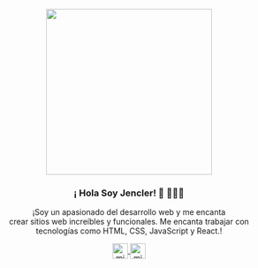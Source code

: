 <p align="center" width="300">
   <img align="center" width="300" src="https://lh3.googleusercontent.com/Les91X6WNfoYaIywU9pi17cVXxyT__Th9ED2jQLT4DbvfX8t1MOmPpTm0TR5-RASyf6ChoSkl4eFOTJ8DlPwE2DE1AB1FjqL-RJFsWbXDUxkbZygYY7kz7fBTZHHOho5oJT2R1tXJdq2Bx6-H1NyiykAMAqThmF9ImVCtWRVC6J0qfu1VQd3hVCLCteyEs7ZIOBcAfk7-5xxkQqO4AupPgocsBquPR2gF08-jGgbCXZEHtCXq7vvrGNUH2ngIbPaD5dbKhZU6shgw8dwUe6gQrukdhdOIR_Yi_wLWGw-LUgglX6zcSxNHvZn8vIB5NVnyOXB1h4ju1Rl1G1vob48S1y_NHTMLwigDCujxahdhR8giB9ET8N-8fbeJEt88BaOTrmm3OSCIcKH0pnXdB0nDErc1LgK6LaX-Rt5TZjVZs5NeA7sSaRTJIo5LrUZ4tfGRjST36KMLJzv2PkGrrGB7y4FFLkY2YVQ7CGrRdMkKfcXHebOWWVJunJvYIr1nyapckGE3c11Ved3ag24m0vlfKksllV5rf2pAqe5eRxKIkfx2t6vvxKwcnLw0hk3W4xB_x5RfRarvr3zxVuDk74Zp_oN3c37PBZ6VVu5KrDsfRX8BDxFcBAnIRTR04vovHAJ0-3CbcGjLB_qEFYITa95Z_X0dZYFwU5D_5A--K4Iq69fBN2M_-3L2OPKiqDmZ0cb1N-Xn2NFCk0nxbdvMMzMY8u0MyDZEi1Q2SwHmZA74D4lKT86kPAd3zLLCLFlmnAK6fbZjkQNG0JDkZmEvtvIPhy5hOcfJZmuEiBW9eGnjFwmWfWHeDSg9nUXEhbRiF329c9lX3Izb--23Vzz9pEQ_YBPqn257ke0ww5lqStIVMh_ToYrOVBE4vMovL2bMUHTYnnKWPIKF3QYcwSOJM8252osnXVfkT09rrOAhePXoTMxMUUE9MjSF9m5sPGdxJJemO6IBhWyHSbp_H4ddsOyzDpZn5O5OCLRyy3KjSTZ6lDQrYffR7tXynQ=s328-no?authuser=0" />
   <h3 align="center">¡ Hola Soy Jencler! 👋  👨🏻‍💻</h3>
</p>

<p align="center">¡Soy un apasionado del desarrollo web y me encanta <br > crear sitios web increíbles y funcionales. Me encanta trabajar con <br > tecnologías como HTML, CSS, JavaScript y React.!</p>
<p align="center">
  <a href="https://instagram.com/jencler" target="_blank">
    <img align="center" src="https://cdn.jsdelivr.net/npm/simple-icons@3.0.1/icons/instagram.svg" alt="midu.dev" height="28px" width="28px" />
  </a>
  <a href="https://twitter.com/jenclerhv" target="_blank">
    <img align="center" src="https://cdn.jsdelivr.net/npm/simple-icons@3.0.1/icons/twitter.svg" alt="midudev" height="28px" width="28px" />
  </a>
</p>
